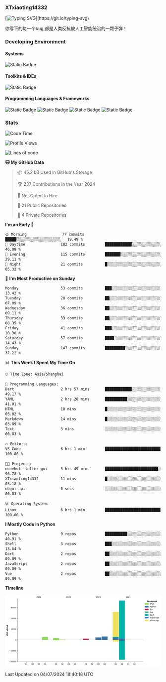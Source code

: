 ### XTxiaoting14332

[![Typing SVG](https://readme-typing-svg.herokuapp.com?font=JetBrians+Mono&pause=1000&random=false&width=435&lines=Hello+World!)](https://git.io/typing-svg)

你写下的每一个bug,都是人类反抗被人工智能统治的一颗子弹！

### Developing Environment

#### Systems

![Static Badge](https://img.shields.io/badge/Ubuntu-%20?style=flat-square&logo=ubuntu&logoColor=white&color=E34F26)

#### Toolkits & IDEs

![Static Badge](https://img.shields.io/badge/Visual%20Studio%20Code-%20?style=flat-square&logo=visualstudiocode&logoColor=white&color=blue)

#### Programming Languages & Frameworks

![Static Badge](https://img.shields.io/badge/Dart-%20?style=flat-square&logo=dart&logoColor=white&color=0175C2)
![Static Badge](https://img.shields.io/badge/Flutter-%20?style=flat-square&logo=flutter&logoColor=white&color=02569B)
![Static Badge](https://img.shields.io/badge/Python-%20?style=flat-square&logo=python&logoColor=white&color=E7A781)
![Static Badge](https://img.shields.io/badge/Bash%20Shell-%20?style=flat-square&logo=shell&logoColor=white&color=49D868)

### Stats

<!--START_SECTION:waka-->
![Code Time](http://img.shields.io/badge/Code%20Time-21%20hrs%2024%20mins-blue)

![Profile Views](http://img.shields.io/badge/Profile%20Views-7-blue)

![Lines of code](https://img.shields.io/badge/From%20Hello%20World%20I%27ve%20Written-72.4%20thousand%20lines%20of%20code-blue)

**🐱 My GitHub Data** 

> 📦 45.2 kB Used in GitHub's Storage 
 > 
> 🏆 237 Contributions in the Year 2024
 > 
> 🚫 Not Opted to Hire
 > 
> 📜 21 Public Repositories 
 > 
> 🔑 4 Private Repositories 
 > 
**I'm an Early 🐤** 

```text
🌞 Morning                77 commits          █████░░░░░░░░░░░░░░░░░░░░   19.49 % 
🌆 Daytime                182 commits         ████████████░░░░░░░░░░░░░   46.08 % 
🌃 Evening                115 commits         ███████░░░░░░░░░░░░░░░░░░   29.11 % 
🌙 Night                  21 commits          █░░░░░░░░░░░░░░░░░░░░░░░░   05.32 % 
```
📅 **I'm Most Productive on Sunday** 

```text
Monday                   53 commits          ███░░░░░░░░░░░░░░░░░░░░░░   13.42 % 
Tuesday                  28 commits          ██░░░░░░░░░░░░░░░░░░░░░░░   07.09 % 
Wednesday                36 commits          ██░░░░░░░░░░░░░░░░░░░░░░░   09.11 % 
Thursday                 33 commits          ██░░░░░░░░░░░░░░░░░░░░░░░   08.35 % 
Friday                   41 commits          ███░░░░░░░░░░░░░░░░░░░░░░   10.38 % 
Saturday                 57 commits          ████░░░░░░░░░░░░░░░░░░░░░   14.43 % 
Sunday                   147 commits         █████████░░░░░░░░░░░░░░░░   37.22 % 
```


📊 **This Week I Spent My Time On** 

```text
🕑︎ Time Zone: Asia/Shanghai

💬 Programming Languages: 
Dart                     2 hrs 57 mins       ████████████░░░░░░░░░░░░░   49.17 % 
YAML                     2 hrs 28 mins       ██████████░░░░░░░░░░░░░░░   41.01 % 
HTML                     18 mins             █░░░░░░░░░░░░░░░░░░░░░░░░   05.02 % 
Markdown                 14 mins             █░░░░░░░░░░░░░░░░░░░░░░░░   03.89 % 
Text                     3 mins              ░░░░░░░░░░░░░░░░░░░░░░░░░   00.83 % 

🔥 Editors: 
VS Code                  6 hrs 1 min         █████████████████████████   100.00 % 

🐱‍💻 Projects: 
nonebot-flutter-gui      5 hrs 49 mins       ████████████████████████░   96.78 % 
XTxiaoting14332          11 mins             █░░░░░░░░░░░░░░░░░░░░░░░░   03.18 % 
nbgui-api                0 secs              ░░░░░░░░░░░░░░░░░░░░░░░░░   00.03 % 

💻 Operating System: 
Linux                    6 hrs 1 min         █████████████████████████   100.00 % 
```

**I Mostly Code in Python** 

```text
Python                   9 repos             ██████████░░░░░░░░░░░░░░░   40.91 % 
Shell                    3 repos             ███░░░░░░░░░░░░░░░░░░░░░░   13.64 % 
Dart                     2 repos             ██░░░░░░░░░░░░░░░░░░░░░░░   09.09 % 
JavaScript               2 repos             ██░░░░░░░░░░░░░░░░░░░░░░░   09.09 % 
Vue                      2 repos             ██░░░░░░░░░░░░░░░░░░░░░░░   09.09 % 
```



**Timeline**

![Lines of Code chart](https://raw.githubusercontent.com/XTxiaoting14332/XTxiaoting14332/main/assets/bar_graph.png)


 Last Updated on 04/07/2024 18:40:18 UTC
<!--END_SECTION:waka-->